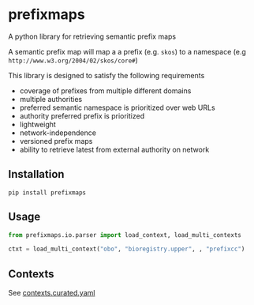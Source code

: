# prefixmaps

A python library for retrieving semantic prefix maps

A semantic prefix map will map a a prefix (e.g. `skos`) to a namespace (e.g `http://www.w3.org/2004/02/skos/core#`)

This library is designed to satisfy the following requirements

- coverage of prefixes from multiple different domains
- multiple authorities
- preferred semantic namespace is prioritized over web URLs
- authority preferred prefix is prioritized
- lightweight
- network-independence
- versioned prefix maps
- ability to retrieve latest from external authority on network

## Installation

```
pip install prefixmaps
```

## Usage

```python
from prefixmaps.io.parser import load_context, load_multi_contexts

ctxt = load_multi_context("obo", "bioregistry.upper", , "prefixcc")
```

## Contexts

See [contexts.curated.yaml](src/prefixmaps/data/contexts.curated.yaml)
